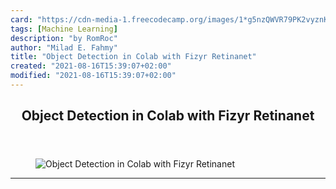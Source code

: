```yaml
---
card: "https://cdn-media-1.freecodecamp.org/images/1*g5nzQWVR79PK2vyznKgPAA.png"
tags: [Machine Learning]
description: "by RomRoc"
author: "Milad E. Fahmy"
title: "Object Detection in Colab with Fizyr Retinanet"
created: "2021-08-16T15:39:07+02:00"
modified: "2021-08-16T15:39:07+02:00"
---
```

<div class="site-wrapper">
<main id="site-main" class="site-main outer">
<div class="inner">
<article class="post-full post tag-machine-learning tag-keras tag-google-colab tag-python tag-tech ">
<header class="post-full-header">
<h1 class="post-full-title">Object Detection in Colab with Fizyr Retinanet</h1>
</header>
<figure class="post-full-image">
<picture>
<source media="(max-width: 700px)" sizes="1px" srcset="data:image/gif;base64,R0lGODlhAQABAIAAAAAAAP///yH5BAEAAAAALAAAAAABAAEAAAIBRAA7 1w">
<source media="(min-width: 701px)" sizes="(max-width: 800px) 400px,
(max-width: 1170px) 700px,
1400px" srcset="https://cdn-media-1.freecodecamp.org/images/1*g5nzQWVR79PK2vyznKgPAA.png 300w,
https://cdn-media-1.freecodecamp.org/images/1*g5nzQWVR79PK2vyznKgPAA.png 600w,
https://cdn-media-1.freecodecamp.org/images/1*g5nzQWVR79PK2vyznKgPAA.png 1000w,
https://cdn-media-1.freecodecamp.org/images/1*g5nzQWVR79PK2vyznKgPAA.png 2000w">
<img onerror="this.style.display='none'" src="https://cdn-media-1.freecodecamp.org/images/1*g5nzQWVR79PK2vyznKgPAA.png" alt="Object Detection in Colab with Fizyr Retinanet">
</picture>
</figure>
<section class="post-full-content">
<div class="post-content medium-migrated-article">
</div>
<hr>
</section>
</article>
</div>
</main>
</div>
<!-- Google Tag Manager (noscript) -->
<!-- End Google Tag Manager (noscript) -->

